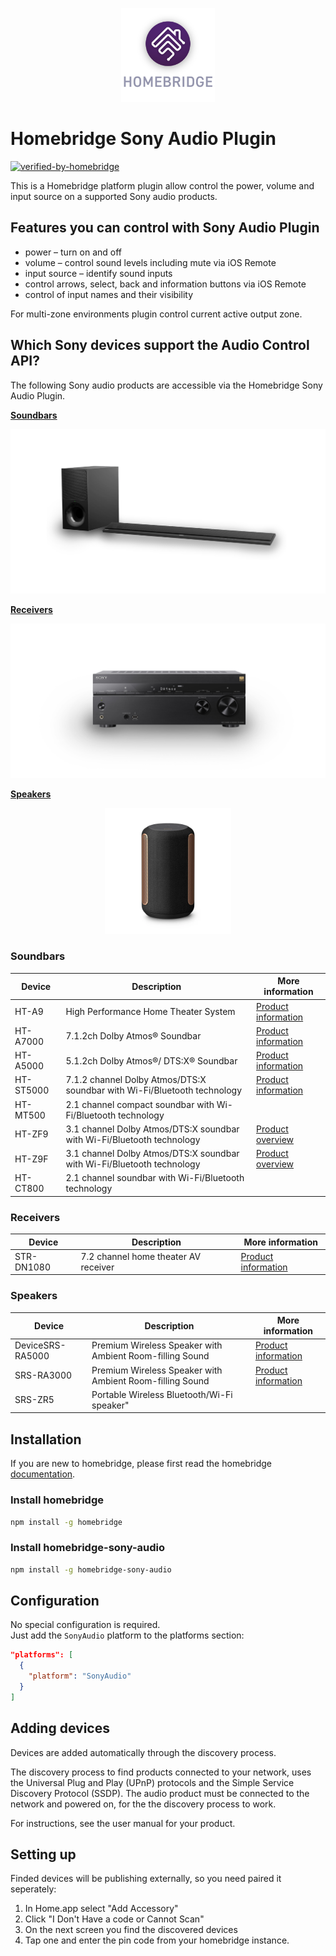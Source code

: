 
<p align="center">

<img src="https://github.com/homebridge/branding/raw/master/logos/homebridge-wordmark-logo-vertical.png" width="150">

</p>


# Homebridge Sony Audio Plugin
[![verified-by-homebridge](https://badgen.net/badge/homebridge/verified/purple)](https://github.com/homebridge/homebridge/wiki/Verified-Plugins)

This is a Homebridge platform plugin allow control the power, volume and input source on a supported Sony audio products.

## Features you can control with Sony Audio Plugin
* power – turn on and off
* volume – control sound levels including mute via iOS Remote
* input source – identify sound inputs
* control arrows, select, back and information buttons via iOS Remote
* control of input names and their visibility


For multi-zone environments plugin control current active output zone.

## Which Sony devices support the Audio Control API?
The following Sony audio products are accessible via the Homebridge Sony Audio Plugin.

[**Soundbars**](#soundbars)

<img src="docs/HT-CT800.webp">

[**Receivers**](#receivers)

<img src="docs/STR-DN1080.webp">

[**Speakers**](#speakers)

<p style="margin:auto;width:40%" >
<img src="docs/SRS-RA3000_Front_Black-Mid.webp">
</p>

### **Soundbars**

|Device|Description|More information|
|---|---|---|
|HT-A9|High Performance Home Theater System|<a href="https://electronics.sony.com/tv-video/tv-video-home-theater-sound-bars/soundbars/p/hta9">Product information|
|HT-A7000|7.1.2ch Dolby Atmos® Soundbar|<a href="https://electronics.sony.com/tv-video/tv-video-home-theater-sound-bars/soundbars/p/HT-A7000">Product information</a>|
|HT-A5000|5.1.2ch Dolby Atmos®/ DTS:X® Soundbar|<a href="https://www.sony.co.uk/electronics/sound-bars/ht-a5000">Product information</a>|
|HT-ST5000|7.1.2 channel Dolby Atmos/DTS:X soundbar with Wi-Fi/Bluetooth technology|<a href="https://www.sony.com/electronics/sound-bars/ht-st5000">Product information</a>|
|HT-MT500|2.1 channel compact soundbar with Wi-Fi/Bluetooth technology||
|HT-ZF9|3.1 channel Dolby Atmos/DTS:X soundbar with Wi-Fi/Bluetooth technology|<a href="https://www.sony.co.uk/electronics/sound-bars/ht-zf9">Product overview</a>|
|HT-Z9F|3.1 channel Dolby Atmos/DTS:X soundbar with Wi-Fi/Bluetooth technology|<a href="https://www.sony.com/electronics/sound-bars/ht-z9f">Product overview</a>|
|HT-CT800|2.1 channel soundbar with Wi-Fi/Bluetooth technology||
  

### **Receivers**
|Device|Description|More information|
|---|---|---|
|STR-DN1080|7.2 channel home theater AV receiver|<a href="https://www.sony.co.uk/electronics/av-receivers/str-dn1080">Product information</a>|

### **Speakers**
|Device|Description|More information|
|---|---|---|
|DeviceSRS-RA5000|Premium Wireless Speaker with Ambient Room-filling Sound|<a href="https://www.sony.co.uk/electronics/wireless-speakers/srs-ra5000" target="_blank">Product information</a>|
|SRS-RA3000|Premium Wireless Speaker with Ambient Room-filling Sound|<a href="https://www.sony.co.uk/electronics/wireless-speakers/srs-ra3000" target="_blank">Product information</a>|
|SRS-ZR5|Portable Wireless Bluetooth/Wi-Fi speaker"|

## Installation
If you are new to homebridge, please first read the homebridge [documentation](https://www.npmjs.com/package/homebridge).

### Install homebridge
```sh
npm install -g homebridge
```
### Install homebridge-sony-audio
```sh
npm install -g homebridge-sony-audio
```

## Configuration

No special configuration is required.\
Just add the `SonyAudio` platform to the platforms section:
```json
"platforms": [
  {
    "platform": "SonyAudio"
  }
]
```
## Adding devices

Devices are added automatically through the discovery process.

The discovery process to find products connected to your network, uses the Universal Plug and Play (UPnP) protocols and the Simple Service Discovery Protocol (SSDP). The audio product must be connected to the network and powered on, for the the discovery process to work.

For instructions, see the user manual for your product.

## Setting up
Finded devices will be publishing externally, so you need paired it seperately:
1. In Home.app select "Add Accessory"
2. Click "I Don't Have a code or Cannot Scan"
3. On the next screen you find the discovered devices
4. Tap one and enter the pin code from your homebridge instance.

